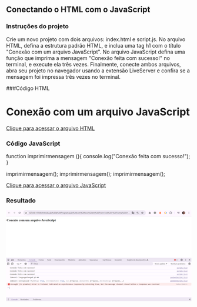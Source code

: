## Conectando o HTML com o JavaScript

### Instruções do projeto

Crie um novo projeto com dois arquivos: index.html e script.js. No arquivo HTML, defina a estrutura padrão HTML, e inclua uma tag h1 com o título "Conexão com um arquivo JavaScript". No arquivo JavaScript defina uma função que imprima a mensagem "Conexão feita com sucesso!" no terminal, e execute ela três vezes. Finalmente, conecte ambos arquivos, abra seu projeto no navegador usando a extensão LiveServer e confira se a mensagem foi impressa três vezes no terminal. 

###Código HTML

<!DOCTYPE html>
<html lang="en">
<head>
    <meta charset="UTF-8">
    <meta name="viewport" content="width=device-width, initial-scale=1.0">
    <title>Document</title>
    <script src="script.js" defer></script>
</head>
<body>
    <h1>Conexão com um arquivo JavaScript</h1>
</body>
</html>




[Clique para acessar o arquivo HTML](index.html)

### Código JavaScript


function imprimirmensagem (){
    console.log("Conexão feita com sucesso!");
}

imprimirmensagem();
imprimirmensagem();
imprimirmensagem();

[Clique para acessar o arquivo JavaScript](script.js)

### Resultado

![alt text](image.png)